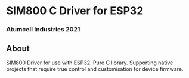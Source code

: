 # SIM800 C Driver for ESP32
### Atumcell Industries 2021
## About

SIM800 Driver for use with ESP32. Pure C library. Supporting native projects that require true control and customisation for device firmware.
